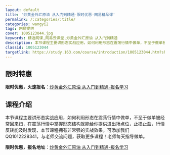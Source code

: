 ```yaml
---
layout: default
title: '炒黄金外汇原油 从入门到精通-限时优惠-网易精品课'
permalink: /:categories/:title/
categories: wangyi2
tags: 网易提供
cover: 1005123044.jpg
keywords: 精选网课,网易云课堂,炒黄金外汇原油 从入门到精通
description: 本节课程主要讲形态实战应用，如何利用形态在震荡行情中做单，不至于做单被经常回来扫，在震荡行情中掌握形态结构就能给你提供进
classid: 1005123044
targetlink: https://study.163.com/course/introduction/1005123044.htm?share=1&shareId=1025206652&utm_campaign=share&utm_medium=iphoneShare&utm_source=&utm_u=1025206652
---
```


## 限时特惠

**限时优惠，火速报名**：[炒黄金外汇原油 从入门到精通-报名学习](https://study.163.com/course/introduction/1005123044.htm?share=1&shareId=1025206652&utm_campaign=share&utm_medium=iphoneShare&utm_source=&utm_u=1025206652)

## 课程介绍

本节课程主要讲形态实战应用，如何利用形态在震荡行情中做单，不至于做单被经常回来扫，在震荡行情中掌握形态结构就能给你提供进出场点位，止损止盈，行情反转能及时发现，本节课程拥有非常强的实战效果。可添加我们QQ1012228341，与老师交流问题，获取更多课程！老师每天指导做单。

**限时优惠，报名地址**：[炒黄金外汇原油 从入门到精通-报名学习](https://study.163.com/course/introduction/1005123044.htm?share=1&shareId=1025206652&utm_campaign=share&utm_medium=iphoneShare&utm_source=&utm_u=1025206652)

